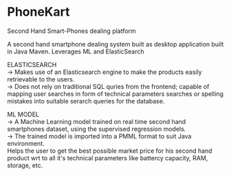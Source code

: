 # PhoneKart
Second Hand Smart-Phones dealing platform <br>

A second hand smartphone dealing system built as desktop application built in Java Maven. Leverages ML and ElasticSearch<br>

ELASTICSEARCH <br>
-> Makes use of an Elasticsearch engine to make the products easily retrievable to the users. <br>
-> Does not rely on traditional SQL quries from the frontend; capable of mapping user searches in form of technical parameters searches or spelling mistakes into suitable serarch queries for the database. <br>

ML MODEL <br>
-> A Machine Learning model trained on real time second hand smartphones dataset, using the supervised regression models. <br>
-> The trained model is imported into a PMML format to suit Java environment. <br>
Helps the user to get the best possible market price for his second hand product wrt to all it's technical parameters like battercy capacity, RAM, storage, etc.

